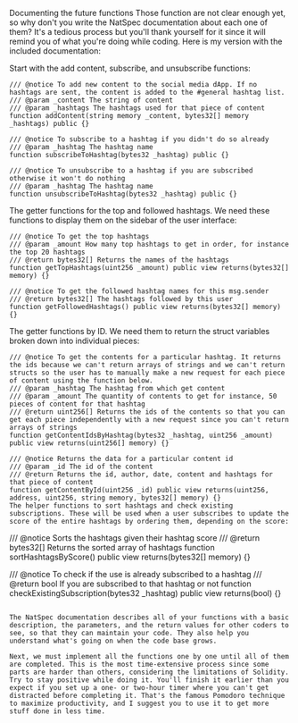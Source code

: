 Documenting the future functions
Those function are not clear enough yet, so why don't you write the NatSpec documentation about each one of them? It's a tedious process but you'll thank yourself for it since it will remind you of what you're doing while coding. Here is my version with the included documentation:

Start with the add content, subscribe, and unsubscribe functions:
```
/// @notice To add new content to the social media dApp. If no hashtags are sent, the content is added to the #general hashtag list.
/// @param _content The string of content
/// @param _hashtags The hashtags used for that piece of content
function addContent(string memory _content, bytes32[] memory _hashtags) public {}

/// @notice To subscribe to a hashtag if you didn't do so already
/// @param _hashtag The hashtag name
function subscribeToHashtag(bytes32 _hashtag) public {}

/// @notice To unsubscribe to a hashtag if you are subscribed otherwise it won't do nothing
/// @param _hashtag The hashtag name
function unsubscribeToHashtag(bytes32 _hashtag) public {}
```

The getter functions for the top and followed hashtags. We need these functions to display them on the sidebar of the user interface:
```
/// @notice To get the top hashtags
/// @param _amount How many top hashtags to get in order, for instance the top 20 hashtags
/// @return bytes32[] Returns the names of the hashtags
function getTopHashtags(uint256 _amount) public view returns(bytes32[] memory) {}

/// @notice To get the followed hashtag names for this msg.sender
/// @return bytes32[] The hashtags followed by this user
function getFollowedHashtags() public view returns(bytes32[] memory) {}
```

The getter functions by ID. We need them to return the struct variables broken down into individual pieces:
```
/// @notice To get the contents for a particular hashtag. It returns the ids because we can't return arrays of strings and we can't return structs so the user has to manually make a new request for each piece of content using the function below.
/// @param _hashtag The hashtag from which get content
/// @param _amount The quantity of contents to get for instance, 50 pieces of content for that hashtag
/// @return uint256[] Returns the ids of the contents so that you can get each piece independently with a new request since you can't return arrays of strings
function getContentIdsByHashtag(bytes32 _hashtag, uint256 _amount) public view returns(uint256[] memory) {}

/// @notice Returns the data for a particular content id
/// @param _id The id of the content
/// @return Returns the id, author, date, content and hashtags for that piece of content
function getContentById(uint256 _id) public view returns(uint256, address, uint256, string memory, bytes32[] memory) {}
The helper functions to sort hashtags and check existing subscriptions. These will be used when a user subscribes to update the score of the entire hashtags by ordering them, depending on the score:
```
/// @notice Sorts the hashtags given their hashtag score
/// @return bytes32[] Returns the sorted array of hashtags
function sortHashtagsByScore() public view returns(bytes32[] memory) {}

/// @notice To check if the use is already subscribed to a hashtag
/// @return bool If you are subscribed to that hashtag or not
function checkExistingSubscription(bytes32 _hashtag) public view returns(bool) {}
```

The NatSpec documentation describes all of your functions with a basic description, the parameters, and the return values for other coders to see, so that they can maintain your code. They also help you understand what's going on when the code base grows.

Next, we must implement all the functions one by one until all of them are completed. This is the most time-extensive process since some parts are harder than others, considering the limitations of Solidity. Try to stay positive while doing it. You'll finish it earlier than you expect if you set up a one- or two-hour timer where you can't get distracted before completing it. That's the famous Pomodoro technique to maximize productivity, and I suggest you to use it to get more stuff done in less time.